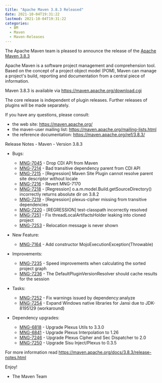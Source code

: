 ```yaml
---
title: "Apache Maven 3.8.3 Released"
date: 2021-10-04T19:31:22
lastmod: 2021-10-04T19:31:22
categories:
  - BM
  - Maven
  - Maven-Releases
---
```

The Apache Maven team is pleased to announce the release of the [Apache Maven 3.8.3](https://maven.apache.org/ref/3.8.3/)

Apache Maven is a software project management and comprehension tool. Based on the concept
of a project object model (POM), Maven can manage a project's build, reporting and documentation
from a central piece of information.

Maven 3.8.3 is available via https://maven.apache.org/download.cgi

The core release is independent of plugin releases. Further releases of plugins will be made
separately.

If you have any questions, please consult:

- the web site: https://maven.apache.org/
- the maven-user mailing list: https://maven.apache.org/mailing-lists.html
- the reference documentation: https://maven.apache.org/ref/3.8.3/

Release Notes - Maven - Version 3.8.3

* Bugs:
 
  * [MNG-7045](https://issues.apache.org/jira/browse/MNG-7045) - Drop CDI API from Maven
  * [MNG-7214](https://issues.apache.org/jira/browse/MNG-7214) - Bad transitive dependency parent from CDI API
  * [MNG-7215](https://issues.apache.org/jira/browse/MNG-7215) - [Regression] Maven Site Plugin cannot resolve parent site descriptor without locale
  * [MNG-7216](https://issues.apache.org/jira/browse/MNG-7216) - Revert MNG-7170
  * [MNG-7218](https://issues.apache.org/jira/browse/MNG-7218) - [Regression] o.a.m.model.Build.getSourceDirectory() incorrectly returns absolute dir on 3.8.2
  * [MNG-7219](https://issues.apache.org/jira/browse/MNG-7219) - [Regression] plexus-cipher missing from transitive dependencies
  * [MNG-7220](https://issues.apache.org/jira/browse/MNG-7220) - [REGRESSION] test-classpath incorrectly resolved
  * [MNG-7251](https://issues.apache.org/jira/browse/MNG-7251) - Fix threadLocalArtifactsHolder leaking into cloned project
  * [MNG-7253](https://issues.apache.org/jira/browse/MNG-7253) - Relocation message is never shown

* New Feature:
 
  * [MNG-7164](https://issues.apache.org/jira/browse/MNG-7164) - Add constructor MojoExecutionException(Throwable)

* Improvements:
 
  * [MNG-7235](https://issues.apache.org/jira/browse/MNG-7235) - Speed improvements when calculating the sorted project graph
  * [MNG-7236](https://issues.apache.org/jira/browse/MNG-7236) - The DefaultPluginVersionResolver should cache results for the session

* Tasks:

  * [MNG-7252](https://issues.apache.org/jira/browse/MNG-7252) - Fix warnings issued by dependency:analyze
  * [MNG-7254](https://issues.apache.org/jira/browse/MNG-7254) - Expand Windows native libraries for Jansi due to JDK-8195129 (workaround)

* Dependency upgrades:
 
  * [MNG-6818](https://issues.apache.org/jira/browse/MNG-6818) - Upgrade Plexus Utils to 3.3.0
  * [MNG-6841](https://issues.apache.org/jira/browse/MNG-6841) - Upgrade Plexus Interpolation to 1.26
  * [MNG-7246](https://issues.apache.org/jira/browse/MNG-7246) - Upgrade Plexus Cipher and Sec Dispatcher to 2.0
  * [MNG-7250](https://issues.apache.org/jira/browse/MNG-7250) - Upgrade Sisu Inject/Plexus to 0.3.5

For more information read https://maven.apache.org/docs/3.8.3/release-notes.html

Enjoy!

- The Maven Team
